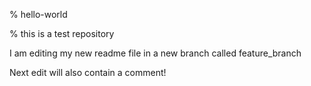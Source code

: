% hello-world

% this is a test repository 

I am editing my new readme file in a new branch called feature_branch

Next edit will also contain a comment!
